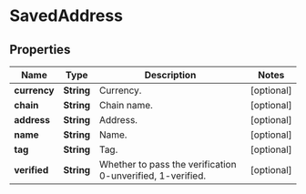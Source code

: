 
# SavedAddress

## Properties

Name | Type | Description | Notes
------------ | ------------- | ------------- | -------------
**currency** | **String** | Currency. |  [optional]
**chain** | **String** | Chain name. |  [optional]
**address** | **String** | Address. |  [optional]
**name** | **String** | Name. |  [optional]
**tag** | **String** | Tag. |  [optional]
**verified** | **String** | Whether to pass the verification 0-unverified, 1-verified. |  [optional]

